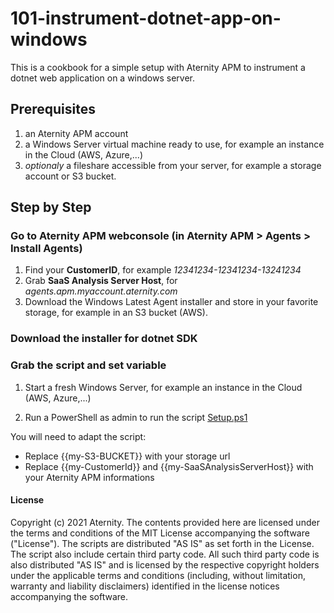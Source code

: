 # 101-instrument-dotnet-app-on-windows

This is a cookbook for a simple setup with Aternity APM to instrument a dotnet web application on a windows server.

## Prerequisites

1. an Aternity APM account
2. a Windows Server virtual machine ready to use, for example an instance in the Cloud (AWS, Azure,...)
3. *optionaly* a fileshare accessible from your server, for example a storage account or S3 bucket.

## Step by Step

### Go to Aternity APM webconsole (in Aternity APM > Agents > Install Agents)

1. Find your **CustomerID**, for example *12341234-12341234-13241234*
2. Grab **SaaS Analysis Server Host**, for *agents.apm.myaccount.aternity.com*
3. Download the Windows Latest Agent installer and store in your favorite storage, for example in an S3 bucket (AWS).

### Download the installer for dotnet SDK

### Grab the script and set variable

1. Start a fresh Windows Server, for example an instance in the Cloud (AWS, Azure,...)

2. Run a PowerShell as admin to run the script [Setup.ps1](Setup.ps1)

You will need to adapt the script:
- Replace {{my-S3-BUCKET}} with your storage url
- Replace {{my-CustomerId}} and {{my-SaaSAnalysisServerHost}} with your Aternity APM informations

#### License
Copyright (c) 2021 Aternity. The contents provided here are licensed under the terms and conditions of the MIT License accompanying the software ("License"). The scripts are distributed "AS IS" as set forth in the License. The script also include certain third party code. All such third party code is also distributed "AS IS" and is licensed by the respective copyright holders under the applicable terms and conditions (including, without limitation, warranty and liability disclaimers) identified in the license notices accompanying the software.
